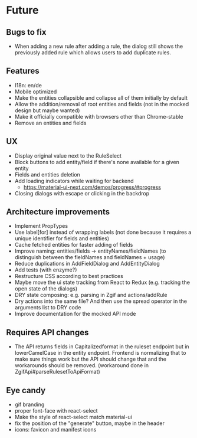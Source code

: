 # Future

## Bugs to fix

* When adding a new rule after adding a rule, the dialog still shows the previously added rule which allows users to add duplicate rules.

## Features

* I18n: en/de
* Mobile optimized
* Make the entities collapsible and collapse all of them initially by default
* Allow the addition/removal of root entities and fields (not in the mocked design but maybe wanted)
* Make it officially compatible with browsers other than Chrome-stable
* Remove an entities and fields

## UX

* Display original value next to the RuleSelect
* Block buttons to add entity/field if there's none available for a given entity
* Fields and entities deletion
* Add loading indicators while waiting for backend
    * https://material-ui-next.com/demos/progress/#progress
* Closing dialogs with escape or clicking in the backdrop

## Architecture improvements

* Implement PropTypes
* Use label[for] instead of wrapping labels (not done because it requires a unique identifier for fields and entities)
* Cache fetched entities for faster adding of fields
* Improve naming: entities/fields -> entityNames/fieldNames (to distinguish between the fieldNames and fieldNames + usage)
* Reduce duplications in AddFieldDialog and AddEntityDialog
* Add tests (with enzyme?)
* Restructure CSS according to best practices
* Maybe move the ui state tracking from React to Redux (e.g. tracking the open state of the dialogs)
* DRY state composing: e.g. parsing in Zgif and actions/addRule
* Dry actions into the same file? And then use the spread operator in the arguments list to DRY code
* Improve documentation for the mocked API mode

## Requires API changes
* The API returns fields in Capitalizedformat in the ruleset endpoint but in lowerCamelCase in the entity endpoint. Frontend is normalizing that to make sure things work but the API should change that and the workarounds should be removed. (workaround done in ZgifApi#parseRulesetToApiFormat)

## Eye candy

* gif branding
* proper font-face with react-select
* Make the style of react-select match material-ui
* fix the position of the "generate" button, maybe in the header
* icons: favicon and manifest icons

